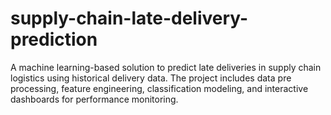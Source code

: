 # supply-chain-late-delivery-prediction
A machine learning-based solution to predict late deliveries in supply chain logistics using historical delivery data. The project includes data pre processing, feature engineering, classification modeling, and interactive dashboards for performance monitoring.

